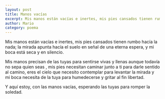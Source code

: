 ```yaml
---
layout: post
title: Manos vacías
excerpt: Mis manos están vacías e inertes, mis pies cansados tienen rumbo hacía la nada; la mirada apunta hacía el suelo en señal de una eterna espera, y mi boca está seca y en silencio.
author: Mario
category: poema
---
```


Mis manos están vacías e inertes, mis pies cansados tienen rumbo hacía la nada; la mirada apunta hacía el suelo en señal de una eterna espera, y mi boca está seca y en silencio.

Mis manos precisan de las tuyas para sentirse vivas y llenas aunque todavía no sepa quien seas , mis pies necesitan caminar junto a ti para darle sentido al camino, eres el cielo que necesito contemplar para levantar la mirada y mi boca necesita de la tuya para humedecerse y gritar al fin libertad.

Y aquí estoy, con las manos vacías, esperando las tuyas para romper la soledad. 
